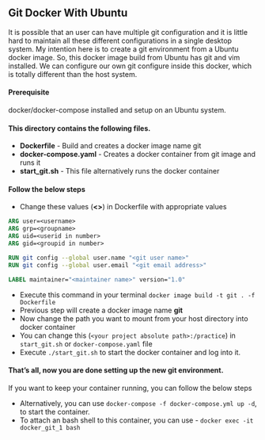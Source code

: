 ## Git Docker With Ubuntu
It is possible that an user can have multiple git configuration and it is little hard to maintain all these different configurations in a single desktop system. My intention here is to create a git environment from a Ubuntu docker image. So, this docker image build from Ubuntu has git and vim installed. We can configure our own git configure inside this docker, which is totally different than the host system.

#### Prerequisite
docker/docker-compose installed and setup on an Ubuntu system.

#### This directory contains the following files.
- **Dockerfile** - Build and creates a docker image name git
- **docker-compose.yaml** - Creates a docker container from git image and runs it
- **start_git.sh** - This file alternatively runs the docker container

#### Follow the below steps
- Change these values (**<>**) in Dockerfile with appropriate values
```Dockerfile
ARG user=<username>
ARG grp=<groupname>
ARG uid=<userid in number>
ARG gid=<groupid in number>

RUN git config --global user.name "<git user name>"
RUN git config --global user.email "<git email address>"

LABEL maintainer="<maintainer name>" version="1.0"
```
- Execute this command in your terminal `docker image build -t git . -f Dockerfile`
- Previous step will create a docker image name **git**
- Now change the path you want to mount from your host directory into docker container
- You can change this (`<your project absolute path>:/practice`)  in `start_git.sh` or `docker-compose.yaml` file
- Execute `./start_git.sh` to start the docker container and log into it.

#### That’s all, now you are done setting up the new git environment.

If you want to keep your container running, you can follow the below steps

- Alternatively, you can use `docker-compose -f docker-compose.yml up -d`, to start the container.
- To attach an bash shell to this container, you can use - `docker exec -it docker_git_1 bash`



